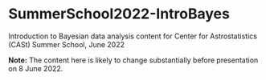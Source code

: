 # SummerSchool2022-IntroBayes
Introduction to Bayesian data analysis content for Center for Astrostatistics (CASt) Summer School, June 2022

**Note:** The content here is likely to change substantially before presentation on 8 June 2022.
